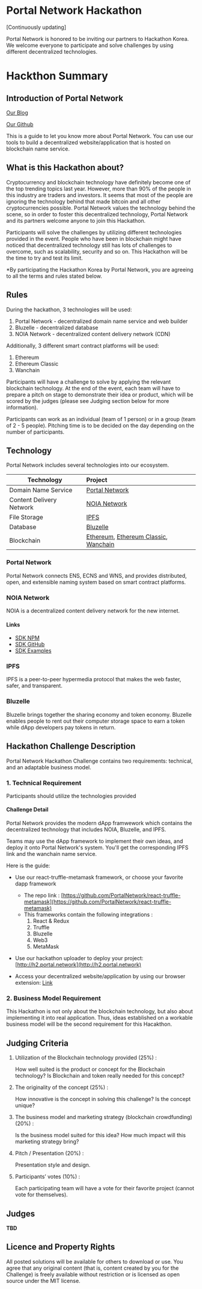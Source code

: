 # Portal Network Hackathon

[Continuously updating]

Portal Network is honored to be inviting our partners to Hackathon Korea. We welcome everyone to participate and solve challenges by using different decentralized technologies.

# Hackthon Summary

## Introduction of Portal Network

[Our Blog](https://medium.com/portalnetworkofficial)

[Our Github](https://github.com/PortalNetwork)

This is a guide to let you know more about Portal Network. You can use our tools to build a decentralized website/application that is hosted on blockchain name service.

## What is this Hackathon about?
Cryptocurrency and blockchain technology have definitely become one of the top trending topics last year. However, more than 90% of the people in this industry are traders and investors. It seems that most of the people are ignoring the technology behind that made bitcoin and all other cryptocurrencies possible. Portal Network values the technology behind the scene, so in order to foster this decentralized technology, Portal Network and its partners welcome anyone to join this Hackathon.

Participants will solve the challenges by utilizing different technologies provided in the event. People who have been in blockchain might have noticed that decentralized technology still has lots of challenges to overcome, such as scalability, security and so on. This Hackathon will be the time to try and test its limit.

*By participating the Hackathon Korea by Portal Network, you are agreeing to all the terms and rules stated below.

## Rules
During the hackathon, 3 technologies will be used:
1. Portal Network - decentralized domain name service and web builder
2. Bluzelle - decentralized database
3. NOIA Network - decentralized content delivery network (CDN)

Additionally, 3 different smart contract platforms will be used:
1. Ethereum
2. Ethereum Classic
3. Wanchain

Participants will have a challenge to solve by applying the relevant blockchain technology. At the end of the event, each team will have to prepare a pitch on stage to demonstrate their idea or product, which will be scored by the judges (please see Judging section below for more information).

Participants can work as an individual (team of 1 person) or in a group (team of 2 - 5 people). Pitching time is to be decided on the day depending on the number of participants.

## Technology

Portal Network includes several technologies into our ecosystem.

Technology               | Project
-------------------------|:-------------------------------------
Domain Name Service      | [Portal Network](https://www.portal.network/)
Content Delivery Network | [NOIA Network](http://noia.network/)
File Storage             | [IPFS](https://ipfs.io/)
Database                 | [Bluzelle](https://bluzelle.com/)
Blockchain               | [Ethereum](https://ethereum.org/), [Ethereum Classic](https://ethereumclassic.org/), [Wanchain](https://wanchain.org/)

### Portal Network

Portal Network connects ENS, ECNS and WNS, and provides distributed, open, and extensible naming system based on smart contract platforms.

### NOIA Network

NOIA is a decentralized content delivery network for the new internet.

#### Links 
- [SDK NPM](https://www.npmjs.com/package/@noia-network/sdk)
- [SDK GitHub](https://github.com/noia-network/sdk) 
- [SDK Examples](https://github.com/noia-network/examples)

### IPFS

IPFS is a peer-to-peer hypermedia protocol that makes the web faster, safer, and transparent.

### Bluzelle

Bluzelle brings together the sharing economy and token economy. Bluzelle enables people to rent out their computer storage space to earn a token while dApp developers pay tokens in return.

## Hackathon Challenge Description

Portal Network Hackathon Challenge contains two requirements: technical, and an adaptable business model.

### 1. Technical Requirement

Participants should utilize the technologies provided

#### Challenge Detail

Portal Network provides the modern dApp framwework which contains the decentralized technology that includes NOIA, Bluzelle, and IPFS.

Teams may use the dApp framework to implement their own ideas, and deploy it onto Portal Network's system. You'll get the corresponding IPFS link and the wanchain name service.

Here is the guide:
- Use our react-truffle-metamask framework, or choose your favorite dapp framework
    - The repo link :
    [https://github.com/PortalNetwork/react-truffle-metamask](https://github.com/PortalNetwork/react-truffle-metamask)
    - This frameworks contain the following integrations :
        1. React & Redux
        2. Truffle
        3. Bluzelle
        4. Web3
        5. MetaMask
- Use our hackathon uploader to deploy your project: [http://h2.portal.network](http://h2.portal.network)

- Access your decentralized website/application by using our browser extension: [Link](https://chrome.google.com/webstore/detail/portal-network/apcnffelpkinnpoapmokieojaffmcpmf?utm_source=chrome-ntp-icon)

### 2. Business Model Requirement

This Hackathon is not only about the blockchain technology, but also about implementing it into real application. Thus, ideas established on a workable business model will be the second requirement for this Hacakthon.

## Judging Criteria
1. Utilization of the Blockchain technology provided (25%) :

    How well suited is the product or concept for the Blockchain technology? Is Blockchain and token really needed for this concept?

2. The originality of the concept (25%) : 
    
    How innovative is the concept in solving this challenge? Is the concept unique?
3. The business model and marketing strategy (blockchain crowdfunding) (20%) :
    
    Is the business model suited for this idea? How much impact will this marketing strategy bring?
4. Pitch / Presentation (20%) :
    
    Presentation style and design.
5. Participants’ votes (10%) :

    Each participating team will have a vote for their favorite project (cannot vote for themselves).

## Judges

**TBD**

## Licence and Property Rights
All posted solutions will be available for others to download or use. You agree that any original content (that is, content created by you for the Challenge) is freely available without restriction or is licensed as open source under the MIT license.
